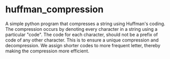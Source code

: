 # huffman_compression
A simple python program that compresses a string using Huffman's coding.
The compression occurs by denoting every character in a string using a particular "code".
The code for each character, should not be a prefix of code of any other character. 
This is to ensure a unique compression and decompression.
We assign shorter codes to more frequent letter, thereby making the compression more efficient.

